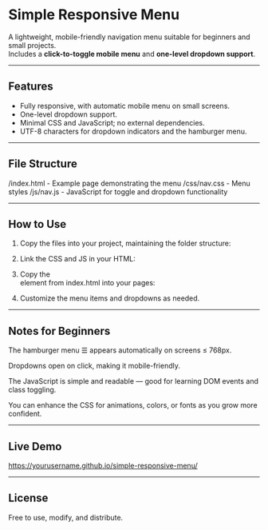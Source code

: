 # Simple Responsive Menu

A lightweight, mobile-friendly navigation menu suitable for beginners and small projects.  
Includes a **click-to-toggle mobile menu** and **one-level dropdown support**.  

---

## Features

- Fully responsive, with automatic mobile menu on small screens.
- One-level dropdown support.
- Minimal CSS and JavaScript; no external dependencies.
- UTF-8 characters for dropdown indicators and the hamburger menu.

---

## File Structure

/index.html - Example page demonstrating the menu
/css/nav.css - Menu styles
/js/nav.js - JavaScript for toggle and dropdown functionality


---

## How to Use

1. Copy the files into your project, maintaining the folder structure:


2. Link the CSS and JS in your HTML:

<link rel="stylesheet" href="css/nav.css"> <!-- link in <head> -->

<script src="js/nav.js"></script> <!-- link just before ending </body> -->


3. Copy the <nav> element from index.html into your pages:

<nav id="main-nav">
  <!-- copy menu structure here -->
</nav>


4. Customize the menu items and dropdowns as needed.


---

## Notes for Beginners

The hamburger menu ☰ appears automatically on screens ≤ 768px.

Dropdowns open on click, making it mobile-friendly.

The JavaScript is simple and readable — good for learning DOM events and class toggling.

You can enhance the CSS for animations, colors, or fonts as you grow more confident.


---

## Live Demo

https://yourusername.github.io/simple-responsive-menu/


---

## License

Free to use, modify, and distribute.


